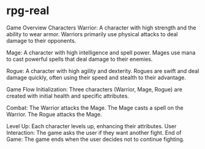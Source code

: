 # rpg-real
Game Overview Characters Warrior: A character with high strength and the ability to wear armor. Warriors primarily use physical attacks to deal damage to their opponents.

Mage: A character with high intelligence and spell power. Mages use mana to cast powerful spells that deal damage to their enemies.

Rogue: A character with high agility and dexterity. Rogues are swift and deal damage quickly, often using their speed and stealth to their advantage.

Game Flow Initialization: Three characters (Warrior, Mage, Rogue) are created with initial health and specific attributes.

Combat: The Warrior attacks the Mage. The Mage casts a spell on the Warrior. The Rogue attacks the Mage.

Level Up: Each character levels up, enhancing their attributes. User Interaction: The game asks the user if they want another fight. End of Game: The game ends when the user decides not to continue fighting.
